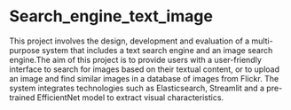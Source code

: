 # Search_engine_text_image
This project involves the design, development and evaluation of a multi-purpose system that includes a text search engine and an image search engine.The aim of this project is to provide users with a user-friendly interface to search for images based on their textual content, or to upload an image and find similar images in a database of images from Flickr. The system integrates technologies such as Elasticsearch, Streamlit and a pre-trained EfficientNet model to extract visual characteristics.

